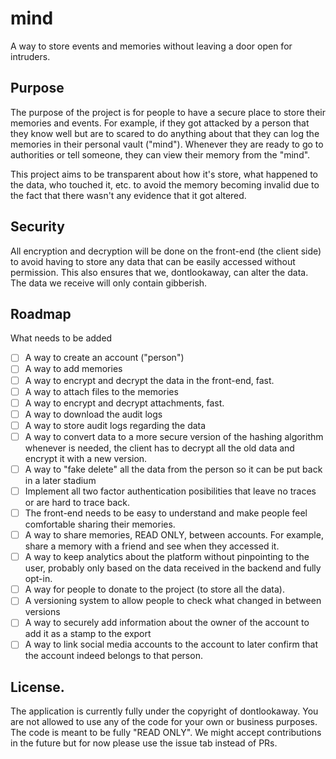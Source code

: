 # mind
A way to store events and memories without leaving a door open for intruders.

## Purpose
The purpose of the project is for people to have a secure place to store their memories and events. For example, if they got attacked by a person that they know well but are to scared to do anything about that they can log the memories in their personal vault ("mind"). Whenever they are ready to go to authorities or tell someone, they can view their memory from the "mind".

This project aims to be transparent about how it's store, what happened to the data, who touched it, etc. to avoid the memory becoming invalid due to the fact that there wasn't any evidence that it got altered.

## Security
All encryption and decryption will be done on the front-end (the client side) to avoid having to store any data that can be easily accessed without permission. This also ensures that we, dontlookaway, can alter the data. The data we receive will only contain gibberish.

## Roadmap
What needs to be added
- [ ] A way to create an account ("person")
- [ ] A way to add memories
- [ ] A way to encrypt and decrypt the data in the front-end, fast.
- [ ] A way to attach files to the memories
- [ ] A way to encrypt and decrypt attachments, fast.
- [ ] A way to download the audit logs
- [ ] A way to store audit logs regarding the data
- [ ] A way to convert data to a more secure version of the hashing algorithm whenever is needed, the client has to decrypt all the old data and encrypt it with a new version.
- [ ] A way to "fake delete" all the data from the person so it can be put back in a later stadium
- [ ] Implement all two factor authentication posibilities that leave no traces or are hard to trace back.
- [ ] The front-end needs to be easy to understand and make people feel comfortable sharing their memories.
- [ ] A way to share memories, READ ONLY, between accounts. For example, share a memory with a friend and see when they accessed it.
- [ ] A way to keep analytics about the platform without pinpointing to the user, probably only based on the data received in the backend and fully opt-in.
- [ ] A way for people to donate to the project (to store all the data).
- [ ] A versioning system to allow people to check what changed in between versions
- [ ] A way to securely add information about the owner of the account to add it as a stamp to the export
- [ ] A way to link social media accounts to the account to later confirm that the account indeed belongs to that person.

## License.
The application is currently fully under the copyright of dontlookaway. You are not allowed to use any of the code for your own or business purposes. The code is meant to be fully "READ ONLY". We might accept contributions in the future but for now please use the issue tab instead of PRs.